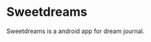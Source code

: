 # Sweetdreams

Sweetdreams is a android app for dream journal.

<a href="https://play.google.com/store/apps/details?id=br.com.rafaelfelipeac.coincoin" target="_blank"><img src="https://play.google.com/intl/en_us/badges/images/generic/en_badge_web_generic.png" alt="" style="max-width:100%;"></a>
